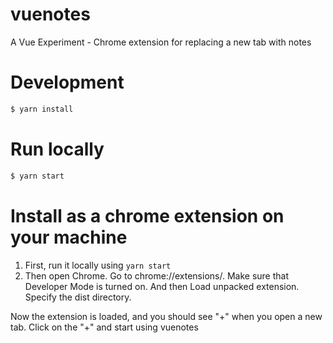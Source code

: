# vuenotes
A Vue Experiment - Chrome extension for replacing a new tab with notes

# Development

```bash
$ yarn install

```

# Run locally

```bash
$ yarn start

```

# Install as a chrome extension on your machine

1) First, run it locally using `yarn start`
2) Then open Chrome. Go to chrome://extensions/. Make sure that Developer Mode is turned on. And then Load unpacked extension. Specify the dist directory. 

Now the extension is loaded, and you should see "+" when you open a new tab. Click on the "+" and start using vuenotes